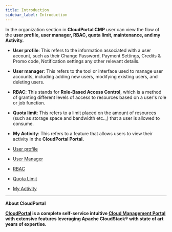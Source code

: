 ```yaml
---
title: Introduction
sidebar_label: Introduction
---
```


In the organization section in **CloudPortal CMP** user can view the flow of the **user profile, user manager, RBAC, quota limit, maintenance, and my Activity.**

- **User profile**: This refers to the information associated with a user account, such as their Change Password, Payment Settings, Credits & Promo code, Notification settings any other relevant details.
- **User manager**: This refers to the tool or interface used to manage user accounts, including adding new users, modifying existing users, and deleting users.
- **RBAC**: This stands for **Role-Based Access Control**, which is a method of granting different levels of access to resources based on a user's role or job function.
- **Quota limit**: This refers to a limit placed on the amount of resources (such as storage space and bandwidth etc..,) that a user is allowed to consume.
- **My Activity**: This refers to a feature that allows users to view their activity in the **CloudPortal Portal.**


- [User profile](./User-Profile#setting-up-profile-in-CloudPortal-cmp)
- [User Manager](./User-Profile#add-user-in-CloudPortal-cmp)
- [RBAC](./User-Profile#setting-up-role-privileges-in-CloudPortal-cmp)
- [Quota Limit](./User-Profile#quota-manager-in-CloudPortal-cmp)
- [My Activity](./Organization/User-Profile#my-activity-in-CloudPortal-cmp)

-----------------------------------------------------


**About CloudPortal**

**[CloudPortal](https://www.youtube.com/watch?v=nyV8oE3dfXs) is a complete self-service intuitive [Cloud Management Portal](https://www.CloudPortal.com/) with extensive features leveraging Apache CloudStack® with state of art years of expertise.**
